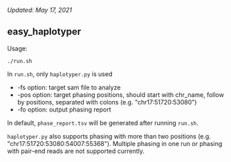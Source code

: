 _Updated: May 17, 2021_
## easy_haplotyper

Usage:
```
./run.sh
```

In `run.sh`, only `haplotyper.py` is used
- -fs option: target sam file to analyze
- -pos option: target phasing positions, should start with chr_name, follow by positions, separated with colons (e.g. "chr17:51720:53080")
- -fo option: output phasing report

In default, `phase_report.tsv` will be generated after running `run.sh`.

`haplotyper.py` also supports phasing with more than two positions (e.g. "chr17:51720:53080:54007:55368"). Multiple phasing in one run or phasing with pair-end reads are not supported currently.
